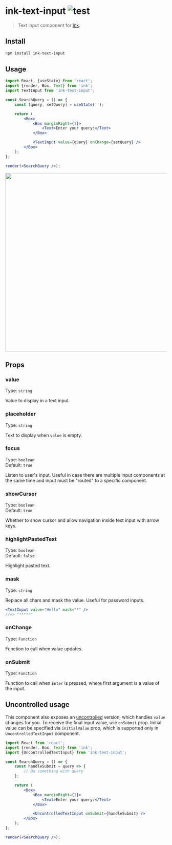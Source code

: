 # ink-text-input ![test](https://github.com/vadimdemedes/ink-text-input/workflows/test/badge.svg)

> Text input component for [Ink](https://github.com/vadimdemedes/ink).

## Install

```sh
npm install ink-text-input
```

## Usage

```jsx
import React, {useState} from 'react';
import {render, Box, Text} from 'ink';
import TextInput from 'ink-text-input';

const SearchQuery = () => {
	const [query, setQuery] = useState('');

	return (
		<Box>
			<Box marginRight={1}>
				<Text>Enter your query:</Text>
			</Box>

			<TextInput value={query} onChange={setQuery} />
		</Box>
	);
};

render(<SearchQuery />);
```

<img src="media/demo.gif" width="556">

## Props

### value

Type: `string`

Value to display in a text input.

### placeholder

Type: `string`

Text to display when `value` is empty.

### focus

Type: `boolean` \
Default: `true`

Listen to user's input. Useful in case there are multiple input components at the same time and input must be "routed" to a specific component.

### showCursor

Type: `boolean`\
Default: `true`

Whether to show cursor and allow navigation inside text input with arrow keys.

### highlightPastedText

Type: `boolean`\
Default: `false`

Highlight pasted text.

### mask

Type: `string`

Replace all chars and mask the value. Useful for password inputs.

```jsx
<TextInput value="Hello" mask="*" />
//=> "*****"
```

### onChange

Type: `Function`

Function to call when value updates.

### onSubmit

Type: `Function`

Function to call when `Enter` is pressed, where first argument is a value of the input.

## Uncontrolled usage

This component also exposes an [uncontrolled](https://reactjs.org/docs/uncontrolled-components.html) version, which handles `value` changes for you. To receive the final input value, use `onSubmit` prop.
Initial value can be specified via `initialValue` prop, which is supported only in `UncontrolledTextInput` component.

```jsx
import React from 'react';
import {render, Box, Text} from 'ink';
import {UncontrolledTextInput} from 'ink-text-input';

const SearchQuery = () => {
	const handleSubmit = query => {
		// Do something with query
	};

	return (
		<Box>
			<Box marginRight={1}>
				<Text>Enter your query:</Text>
			</Box>

			<UncontrolledTextInput onSubmit={handleSubmit} />
		</Box>
	);
};

render(<SearchQuery />);
```
